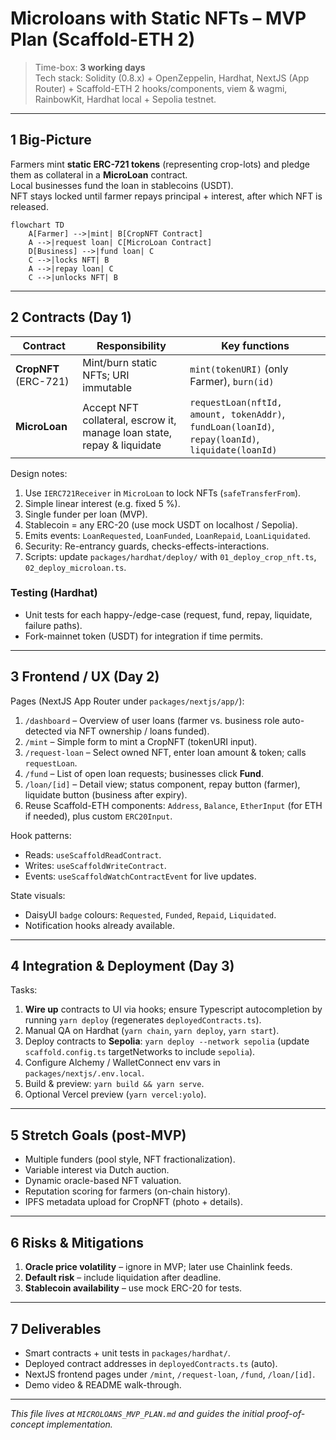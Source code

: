 # Microloans with Static NFTs – MVP Plan (Scaffold-ETH 2)

> Time-box: **3 working days**  
> Tech stack: Solidity (0.8.x) + OpenZeppelin, Hardhat, NextJS (App Router) + Scaffold-ETH 2 hooks/components, viem & wagmi, RainbowKit, Hardhat local + Sepolia testnet.

---

## 1 Big-Picture

Farmers mint **static ERC-721 tokens** (representing crop-lots) and pledge them as collateral in a **MicroLoan** contract.  
Local businesses fund the loan in stablecoins (USDT).  
NFT stays locked until farmer repays principal + interest, after which NFT is released.

```mermaid
flowchart TD
    A[Farmer] -->|mint| B[CropNFT Contract]
    A -->|request loan| C[MicroLoan Contract]
    D[Business] -->|fund loan| C
    C -->|locks NFT| B
    A -->|repay loan| C
    C -->|unlocks NFT| B
```

---

## 2 Contracts (Day 1)

| Contract | Responsibility | Key functions |
| --- | --- | --- |
| **CropNFT** (ERC-721) | Mint/burn static NFTs; URI immutable | `mint(tokenURI)` (only Farmer), `burn(id)` |
| **MicroLoan** | Accept NFT collateral, escrow it, manage loan state, repay & liquidate | `requestLoan(nftId, amount, tokenAddr)`, `fundLoan(loanId)`, `repay(loanId)`, `liquidate(loanId)` |

Design notes:
1. Use `IERC721Receiver` in `MicroLoan` to lock NFTs (`safeTransferFrom`).  
2. Simple linear interest (e.g. fixed 5 %).
3. Single funder per loan (MVP).  
4. Stablecoin = any ERC-20 (use mock USDT on localhost / Sepolia).
5. Emits events: `LoanRequested`, `LoanFunded`, `LoanRepaid`, `LoanLiquidated`.
6. Security: Re-entrancy guards, checks-effects-interactions.
7. Scripts: update `packages/hardhat/deploy/` with `01_deploy_crop_nft.ts`, `02_deploy_microloan.ts`.

### Testing (Hardhat)
- Unit tests for each happy-/edge-case (request, fund, repay, liquidate, failure paths).
- Fork-mainnet token (USDT) for integration if time permits.

---

## 3 Frontend / UX (Day 2)

Pages (NextJS App Router under `packages/nextjs/app/`):

1. `/dashboard` – Overview of user loans (farmer vs. business role auto-detected via NFT ownership / loans funded).
2. `/mint` – Simple form to mint a CropNFT (tokenURI input).
3. `/request-loan` – Select owned NFT, enter loan amount & token; calls `requestLoan`.
4. `/fund` – List of open loan requests; businesses click **Fund**.
5. `/loan/[id]` – Detail view; status component, repay button (farmer), liquidate button (business after expiry).
6. Reuse Scaffold-ETH components: `Address`, `Balance`, `EtherInput` (for ETH if needed), plus custom `ERC20Input`.

Hook patterns:
- Reads: `useScaffoldReadContract`.  
- Writes: `useScaffoldWriteContract`.  
- Events: `useScaffoldWatchContractEvent` for live updates.

State visuals:
- DaisyUI `badge` colours: `Requested`, `Funded`, `Repaid`, `Liquidated`.
- Notification hooks already available.

---

## 4 Integration & Deployment (Day 3)

Tasks:
1. **Wire up** contracts to UI via hooks; ensure Typescript autocompletion by running `yarn deploy` (regenerates `deployedContracts.ts`).
2. Manual QA on Hardhat (`yarn chain`, `yarn deploy`, `yarn start`).
3. Deploy contracts to **Sepolia**: `yarn deploy --network sepolia` (update `scaffold.config.ts` targetNetworks to include `sepolia`).
4. Configure Alchemy / WalletConnect env vars in `packages/nextjs/.env.local`.
5. Build & preview: `yarn build && yarn serve`.
6. Optional Vercel preview (`yarn vercel:yolo`).

---

## 5 Stretch Goals (post-MVP)
- Multiple funders (pool style, NFT fractionalization).
- Variable interest via Dutch auction.
- Dynamic oracle-based NFT valuation.
- Reputation scoring for farmers (on-chain history).
- IPFS metadata upload for CropNFT (photo + details).

---

## 6 Risks & Mitigations
1. **Oracle price volatility** – ignore in MVP; later use Chainlink feeds.  
2. **Default risk** – include liquidation after deadline.  
3. **Stablecoin availability** – use mock ERC-20 for tests.

---

## 7 Deliverables
- Smart contracts + unit tests in `packages/hardhat/`.
- Deployed contract addresses in `deployedContracts.ts` (auto).  
- NextJS frontend pages under `/mint`, `/request-loan`, `/fund`, `/loan/[id]`.
- Demo video & README walk-through.

---

_This file lives at `MICROLOANS_MVP_PLAN.md` and guides the initial proof-of-concept implementation._ 